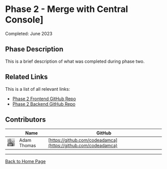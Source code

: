 # Phase 2 - Merge with Central Console]

Completed: June 2023

## Phase Description

This is a brief description of what was completed during phase two. 

## Related Links

This is a list of all relevant links:

- [Phase 2 Frontend GitHub Repo](https://github.com/BrickMMO/template-about-markdown)
- [Phase 2 Backend GitHub Repo](https://github.com/BrickMMO/template-about-markdown)

## Contributors

| | Name | GitHub |
| - | - | - | 
| ![codeadamca](images/adam-thomas.jpg) | Adam Thomas | [https://github.com/codeadamca](https://github.com/codeadamca) |

***

[Back to Home Page](/template-about-markdown/)

